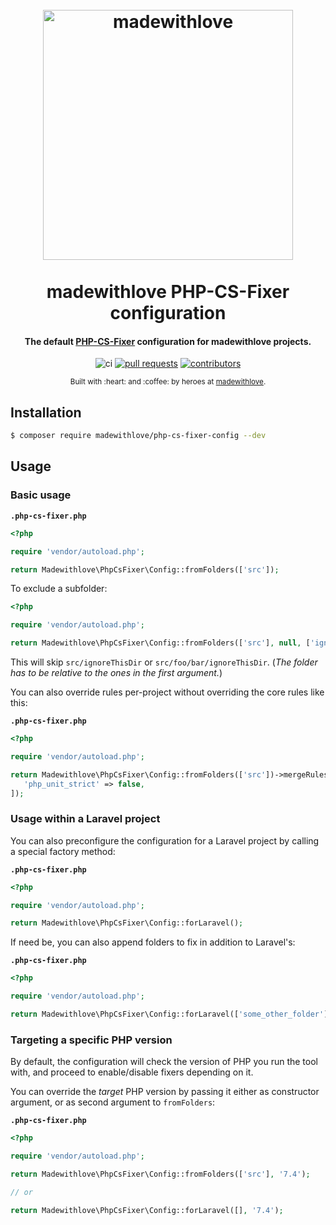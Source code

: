 <h1 align="center">
  <br>
  <a href="https://semver.madewithlove.com">
    <img src="https://static.madewithlove.com/logo/red/full.png" alt="madewithlove" width="400">
  </a>
  <br><br>
  madewithlove PHP-CS-Fixer configuration
  <br>
</h1>

<h4 align="center">

The default [PHP-CS-Fixer](https://github.com/FriendsOfPHP/PHP-CS-Fixer) configuration for madewithlove projects. 

</h4>

<div align="center">

![ci](https://github.com/madewithlove/php-cs-fixer-config/actions/workflows/ci.yml/badge.svg)
[![pull requests](https://img.shields.io/github/issues-pr/madewithlove/php-cs-fixer-config)](https://github.com/madewithlove/php-cs-fixer-config/pulls)
[![contributors](https://img.shields.io/github/contributors/madewithlove/php-cs-fixer-config)](https://github.com/madewithlove/php-cs-fixer-config/graphs/contributors)

</div>

<div align="center">
  <sub>Built with :heart:︎ and :coffee: by heroes at <a href="https://madewithlove.com">madewithlove</a>.</sub>
</div>

## Installation

```bash
$ composer require madewithlove/php-cs-fixer-config --dev
```

## Usage

### Basic usage

**`.php-cs-fixer.php`**

```php
<?php

require 'vendor/autoload.php';

return Madewithlove\PhpCsFixer\Config::fromFolders(['src']);
```

To exclude a subfolder:

```php
<?php

require 'vendor/autoload.php';

return Madewithlove\PhpCsFixer\Config::fromFolders(['src'], null, ['ignoreThisDir']);
```
This will skip `src/ignoreThisDir` or `src/foo/bar/ignoreThisDir`. (_The folder has to be relative to the ones in the first argument._)

You can also override rules per-project without overriding the core rules like this:

**`.php-cs-fixer.php`**

```php
<?php

require 'vendor/autoload.php';

return Madewithlove\PhpCsFixer\Config::fromFolders(['src'])->mergeRules([
   'php_unit_strict' => false,
]);
```

### Usage within a Laravel project

You can also preconfigure the configuration for a Laravel project by calling a special factory method:

**`.php-cs-fixer.php`**

```php
<?php

require 'vendor/autoload.php';

return Madewithlove\PhpCsFixer\Config::forLaravel();
```

If need be, you can also append folders to fix in addition to Laravel's:

**`.php-cs-fixer.php`**

```php
<?php

require 'vendor/autoload.php';

return Madewithlove\PhpCsFixer\Config::forLaravel(['some_other_folder']);
```

### Targeting a specific PHP version

By default, the configuration will check the version of PHP you run the tool with, and proceed to enable/disable fixers depending on it. 

You can override the _target_ PHP version by passing it either as constructor argument, or as second argument to `fromFolders`:

**`.php-cs-fixer.php`**

```php
<?php

require 'vendor/autoload.php';

return Madewithlove\PhpCsFixer\Config::fromFolders(['src'], '7.4');

// or

return Madewithlove\PhpCsFixer\Config::forLaravel([], '7.4');
```
